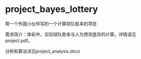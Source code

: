 # project_bayes_lottery

帮一个外国小伙伴写的一个计算球队胜率的项目

需求简介：体彩中，实际球队胜率与人为预测差异的计算。详情请见project.pdf。

分析和算法详见project_analysis.docx
